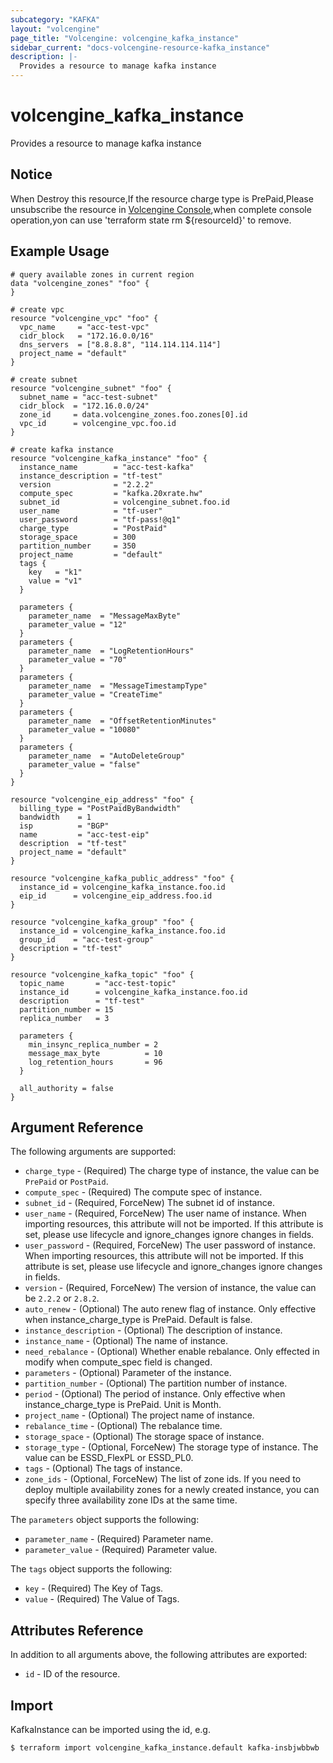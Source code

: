 ```yaml
---
subcategory: "KAFKA"
layout: "volcengine"
page_title: "Volcengine: volcengine_kafka_instance"
sidebar_current: "docs-volcengine-resource-kafka_instance"
description: |-
  Provides a resource to manage kafka instance
---
```

# volcengine_kafka_instance
Provides a resource to manage kafka instance
## Notice
When Destroy this resource,If the resource charge type is PrePaid,Please unsubscribe the resource 
in  [Volcengine Console](https://console.volcengine.com/finance/unsubscribe/),when complete console operation,yon can
use 'terraform state rm ${resourceId}' to remove.
## Example Usage
```hcl
# query available zones in current region
data "volcengine_zones" "foo" {
}

# create vpc
resource "volcengine_vpc" "foo" {
  vpc_name     = "acc-test-vpc"
  cidr_block   = "172.16.0.0/16"
  dns_servers  = ["8.8.8.8", "114.114.114.114"]
  project_name = "default"
}

# create subnet
resource "volcengine_subnet" "foo" {
  subnet_name = "acc-test-subnet"
  cidr_block  = "172.16.0.0/24"
  zone_id     = data.volcengine_zones.foo.zones[0].id
  vpc_id      = volcengine_vpc.foo.id
}

# create kafka instance
resource "volcengine_kafka_instance" "foo" {
  instance_name        = "acc-test-kafka"
  instance_description = "tf-test"
  version              = "2.2.2"
  compute_spec         = "kafka.20xrate.hw"
  subnet_id            = volcengine_subnet.foo.id
  user_name            = "tf-user"
  user_password        = "tf-pass!@q1"
  charge_type          = "PostPaid"
  storage_space        = 300
  partition_number     = 350
  project_name         = "default"
  tags {
    key   = "k1"
    value = "v1"
  }

  parameters {
    parameter_name  = "MessageMaxByte"
    parameter_value = "12"
  }
  parameters {
    parameter_name  = "LogRetentionHours"
    parameter_value = "70"
  }
  parameters {
    parameter_name  = "MessageTimestampType"
    parameter_value = "CreateTime"
  }
  parameters {
    parameter_name  = "OffsetRetentionMinutes"
    parameter_value = "10080"
  }
  parameters {
    parameter_name  = "AutoDeleteGroup"
    parameter_value = "false"
  }
}

resource "volcengine_eip_address" "foo" {
  billing_type = "PostPaidByBandwidth"
  bandwidth    = 1
  isp          = "BGP"
  name         = "acc-test-eip"
  description  = "tf-test"
  project_name = "default"
}

resource "volcengine_kafka_public_address" "foo" {
  instance_id = volcengine_kafka_instance.foo.id
  eip_id      = volcengine_eip_address.foo.id
}

resource "volcengine_kafka_group" "foo" {
  instance_id = volcengine_kafka_instance.foo.id
  group_id    = "acc-test-group"
  description = "tf-test"
}

resource "volcengine_kafka_topic" "foo" {
  topic_name       = "acc-test-topic"
  instance_id      = volcengine_kafka_instance.foo.id
  description      = "tf-test"
  partition_number = 15
  replica_number   = 3

  parameters {
    min_insync_replica_number = 2
    message_max_byte          = 10
    log_retention_hours       = 96
  }

  all_authority = false
}
```
## Argument Reference
The following arguments are supported:
* `charge_type` - (Required) The charge type of instance, the value can be `PrePaid` or `PostPaid`.
* `compute_spec` - (Required) The compute spec of instance.
* `subnet_id` - (Required, ForceNew) The subnet id of instance.
* `user_name` - (Required, ForceNew) The user name of instance. When importing resources, this attribute will not be imported. If this attribute is set, please use lifecycle and ignore_changes ignore changes in fields.
* `user_password` - (Required, ForceNew) The user password of instance. When importing resources, this attribute will not be imported. If this attribute is set, please use lifecycle and ignore_changes ignore changes in fields.
* `version` - (Required, ForceNew) The version of instance, the value can be `2.2.2` or `2.8.2`.
* `auto_renew` - (Optional) The auto renew flag of instance. Only effective when instance_charge_type is PrePaid. Default is false.
* `instance_description` - (Optional) The description of instance.
* `instance_name` - (Optional) The name of instance.
* `need_rebalance` - (Optional) Whether enable rebalance. Only effected in modify when compute_spec field is changed.
* `parameters` - (Optional) Parameter of the instance.
* `partition_number` - (Optional) The partition number of instance.
* `period` - (Optional) The period of instance. Only effective when instance_charge_type is PrePaid. Unit is Month.
* `project_name` - (Optional) The project name of instance.
* `rebalance_time` - (Optional) The rebalance time.
* `storage_space` - (Optional) The storage space of instance.
* `storage_type` - (Optional, ForceNew) The storage type of instance. The value can be ESSD_FlexPL or ESSD_PL0.
* `tags` - (Optional) The tags of instance.
* `zone_ids` - (Optional, ForceNew) The list of zone ids. If you need to deploy multiple availability zones for a newly created instance, you can specify three availability zone IDs at the same time.

The `parameters` object supports the following:

* `parameter_name` - (Required) Parameter name.
* `parameter_value` - (Required) Parameter value.

The `tags` object supports the following:

* `key` - (Required) The Key of Tags.
* `value` - (Required) The Value of Tags.

## Attributes Reference
In addition to all arguments above, the following attributes are exported:
* `id` - ID of the resource.



## Import
KafkaInstance can be imported using the id, e.g.
```
$ terraform import volcengine_kafka_instance.default kafka-insbjwbbwb
```

